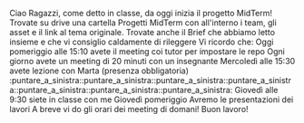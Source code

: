 Ciao Ragazzi,
come detto in classe, da oggi inizia il progetto MidTerm!
Trovate su drive una cartella Progetti MidTerm con all'interno i team, gli asset e il link al tema originale.
Trovate anche il Brief che abbiamo letto insieme e che vi consiglio caldamente di rileggere
Vi ricordo che:
Oggi pomeriggio alle 15:10 avete il meeting coi tutor per impostare le repo
Ogni giorno avete un meeting di 20 minuti con un insegnante
Mercoledì alle 15:30 avete lezione con Marta (presenza obbligatoria) :puntare_a_sinistra::puntare_a_sinistra::puntare_a_sinistra::puntare_a_sinistra::puntare_a_sinistra::puntare_a_sinistra::puntare_a_sinistra:
Giovedì alle 9:30 siete in classe con me
Giovedì pomeriggio Avremo le presentazioni dei lavori
A breve vi do gli orari dei meeting di domani!
Buon lavoro!